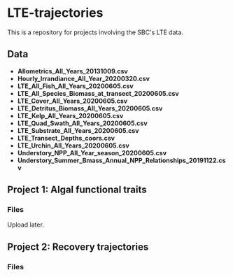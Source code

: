 # LTE-trajectories

This is a repository for projects involving the SBC's LTE data.

## Data

- **Allometrics_All_Years_20131009.csv**
- **Hourly_Irrandiance_All_Year_20200320.csv**
- **LTE_All_Fish_All_Years_20200605.csv**
- **LTE_All_Species_Biomass_at_transect_20200605.csv**
- **LTE_Cover_All_Years_20200605.csv**
- **LTE_Detritus_Biomass_All_Years_20200605.csv**
- **LTE_Kelp_All_Years_20200605.csv**
- **LTE_Quad_Swath_All_Years_20200605.csv**
- **LTE_Substrate_All_Years_20200605.csv**
- **LTE_Transect_Depths_coors.csv**
- **LTE_Urchin_All_Years_20200605.csv**
- **Understory_NPP_All_Year_season_20200605.csv**
- **Understory_Summer_Bmass_Annual_NPP_Relationships_20191122.csv**

## Project 1: Algal functional traits

### Files

Upload later.

## Project 2: Recovery trajectories

### Files



